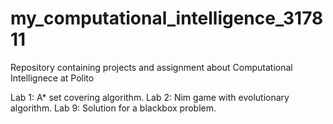 # my_computational_intelligence_317811
Repository containing projects and assignment about Computational Intellignece at Polito

Lab 1: A* set covering algorithm.
Lab 2: Nim game with evolutionary algorithm.
Lab 9: Solution for a blackbox problem. 